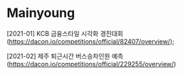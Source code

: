 # Mainyoung

[2021-01] KCB 금융스타일 시각화 경진대회 (https://dacon.io/competitions/official/82407/overview/);

[2021-02] 제주 퇴근시간 버스승차인원 예측 (https://dacon.io/competitions/official/229255/overview/)

